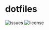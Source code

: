 # dotfiles

![issues](https://img.shields.io/github/issues/da8ma/dotfiles) ![license](https://img.shields.io/github/license/da8ma/dotfiles?color=blue&label=License)